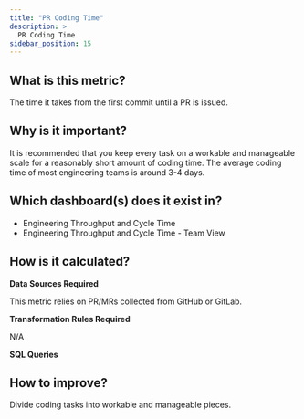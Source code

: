 ```yaml
---
title: "PR Coding Time"
description: >
  PR Coding Time
sidebar_position: 15
---
```


## What is this metric? 
The time it takes from the first commit until a PR is issued. 

## Why is it important?
It is recommended that you keep every task on a workable and manageable scale for a reasonably short amount of coding time. The average coding time of most engineering teams is around 3-4 days.

## Which dashboard(s) does it exist in?
- Engineering Throughput and Cycle Time
- Engineering Throughput and Cycle Time - Team View


## How is it calculated?
<b>Data Sources Required</b>

This metric relies on PR/MRs collected from GitHub or GitLab.

<b>Transformation Rules Required</b>

N/A

<b>SQL Queries</b>


## How to improve?
Divide coding tasks into workable and manageable pieces.
